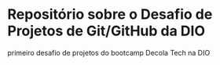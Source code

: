 # Repositório sobre o Desafio de Projetos de Git/GitHub da DIO
primeiro desafio de projetos do bootcamp Decola Tech na DIO

